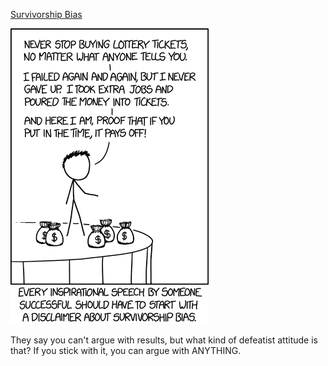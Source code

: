 [Survivorship Bias](https://xkcd.com/1827)

![Survivorship Bias](./random_comic.png)

They say you can't argue with results, but what kind of defeatist attitude is that? If you stick with it, you can argue with ANYTHING.

